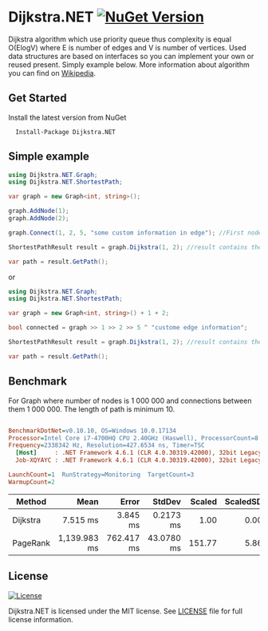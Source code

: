 # Dijkstra.NET [![NuGet Version](https://img.shields.io/badge/Dijkstra.NET-1.2.1-blue.svg)](https://www.nuget.org/packages/Dijkstra.NET)

Dijkstra algorithm which use priority queue thus complexity is equal O(ElogV) where E is number of edges and V is number of vertices. Used data structures are based on interfaces so you can implement your own or reused present. Simply example below. More information about algorithm you can find on [Wikipedia](https://en.wikipedia.org/wiki/Dijkstra%27s_algorithm).

## Get Started
Install the latest version from NuGet

```
  Install-Package Dijkstra.NET
```

## Simple example

```c#
using Dijkstra.NET.Graph;
using Dijkstra.NET.ShortestPath;

var graph = new Graph<int, string>();

graph.AddNode(1);
graph.AddNode(2);

graph.Connect(1, 2, 5, "some custom information in edge"); //First node has key equal 1

ShortestPathResult result = graph.Dijkstra(1, 2); //result contains the shortest path

var path = result.GetPath();
```
or

```c#
using Dijkstra.NET.Graph;
using Dijkstra.NET.ShortestPath;

var graph = new Graph<int, string>() + 1 + 2;

bool connected = graph >> 1 >> 2 >> 5 ^ "custome edge information"; 

ShortestPathResult result = graph.Dijkstra(1, 2); //result contains the shortest path

var path = result.GetPath();
```

## Benchmark

For Graph where number of nodes is 1 000 000 and connections between them 1 000 000. The length of path is minimum 10.

``` ini

BenchmarkDotNet=v0.10.10, OS=Windows 10.0.17134
Processor=Intel Core i7-4700HQ CPU 2.40GHz (Haswell), ProcessorCount=8
Frequency=2338342 Hz, Resolution=427.6534 ns, Timer=TSC
  [Host]     : .NET Framework 4.6.1 (CLR 4.0.30319.42000), 32bit LegacyJIT-v4.7.3260.0
  Job-XQYAYC : .NET Framework 4.6.1 (CLR 4.0.30319.42000), 32bit LegacyJIT-v4.7.3260.0

LaunchCount=1  RunStrategy=Monitoring  TargetCount=3  
WarmupCount=2  

```
|                     Method |         Mean |      Error |     StdDev | Scaled | ScaledSD |      Gen 0 |      Gen 1 |   Allocated |
|--------------------------- |-------------:|-----------:|-----------:|-------:|---------:|-----------:|-----------:|------------:|
| Dijkstra |     7.515 ms |   3.845 ms |  0.2173 ms |   1.00 |     0.00 |          - |          - |       48 KB |
| PageRank | 1,139.983 ms | 762.417 ms | 43.0780 ms | 151.77 |     5.86 | 40000 | 40000 | 272365.8 KB |


## License

[![License](https://img.shields.io/badge/license-MIT-blue.svg?style=plastic)](https://github.com/matiii/Dijkstra.NET/blob/master/LICENSE)

Dijkstra.NET is licensed under the MIT license. See [LICENSE](LICENSE) file for full license information.
